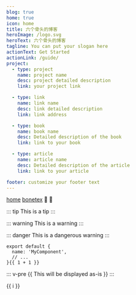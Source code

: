 ```yaml
---
blog: true
home: true
icon: home
title: 六个骨头的博客
heroImage: /logo.svg
heroText: 六个骨头的博客
tagline: You can put your slogan here
actionText: Get Started
actionLink: /guide/
project:
  - type: project
    name: project name
    desc: project detailed description
    link: your project link

  - type: link
    name: link name
    desc: link detailed description
    link: link address

  - type: book
    name: book name
    desc: Detailed description of the book
    link: link to your book

  - type: article
    name: article name
    desc: Detailed description of the article
    link: link to your article

footer: customize your footer text
---
```

[home](/home)
[bonetex](/bonetex)
:tada: :100:

::: tip
This is a tip
:::

::: warning
This is a warning
:::

::: danger
This is a dangerous warning
:::


```js{2-3}
export default {
  name: 'MyComponent',
  // ...
}{{ 1 + 1 }}
```
::: v-pre
{{ This will be displayed as-is }}
:::

<span v-for="i in [3,4,5]">{{ i }} </span>

